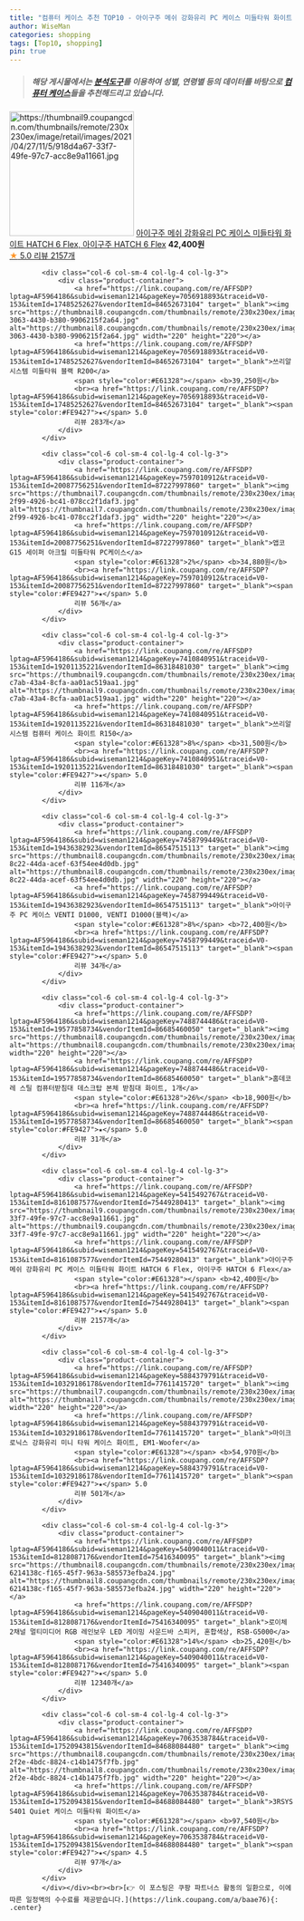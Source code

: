 ```yaml
---
title: "컴퓨터 케이스 추천 TOP10 - 아이구주 메쉬 강화유리 PC 케이스 미들타워 화이트 HATCH 6 Flex, 아이구주 HATCH 6 Flex"
author: WiseMan
categories: shopping
tags: [Top10, shopping]
pin: true
---
```


> ##### 해당 게시물에서는 [**분석도구**](https://itemscout.io/)를 이용하여 **성별**, **연령별** 등의 데이터를 바탕으로 [**컴퓨터 케이스**](https://link.coupang.com/a/baae76)들을 추천해드리고 있습니다.
<div class="container"><div class="row">
            <div class="col-6 col-sm-4 col-lg-4 col-lg-3">
                <div class="product-container">
                    <a href="https://link.coupang.com/re/AFFSDP?lptag=AF5964186&subid=wiseman1214&pageKey=5415492767&traceid=V0-153&itemId=8161087577&vendorItemId=75449280413" target="_blank"><img src="https://thumbnail9.coupangcdn.com/thumbnails/remote/230x230ex/image/retail/images/2021/04/27/11/5/918d4a67-33f7-49fe-97c7-acc8e9a11661.jpg" alt="https://thumbnail9.coupangcdn.com/thumbnails/remote/230x230ex/image/retail/images/2021/04/27/11/5/918d4a67-33f7-49fe-97c7-acc8e9a11661.jpg" width="220" height="220"></a>
                    <a href="https://link.coupang.com/re/AFFSDP?lptag=AF5964186&subid=wiseman1214&pageKey=5415492767&traceid=V0-153&itemId=8161087577&vendorItemId=75449280413" target="_blank">아이구주 메쉬 강화유리 PC 케이스 미들타워 화이트 HATCH 6 Flex, 아이구주 HATCH 6 Flex</a>
                    <span style="color:#E61328"></span> <b>42,400원</b>
                    <br><a href="https://link.coupang.com/re/AFFSDP?lptag=AF5964186&subid=wiseman1214&pageKey=5415492767&traceid=V0-153&itemId=8161087577&vendorItemId=75449280413" target="_blank"><span style="color:#FE9427">★</span> 5.0
                    리뷰 2157개</a>
                </div>
            </div>
            
            <div class="col-6 col-sm-4 col-lg-4 col-lg-3">
                <div class="product-container">
                    <a href="https://link.coupang.com/re/AFFSDP?lptag=AF5964186&subid=wiseman1214&pageKey=7056918893&traceid=V0-153&itemId=17485252627&vendorItemId=84652673104" target="_blank"><img src="https://thumbnail8.coupangcdn.com/thumbnails/remote/230x230ex/image/retail/images/2023/01/11/10/6/b2e49c48-3063-4430-b380-9906215f2a64.jpg" alt="https://thumbnail8.coupangcdn.com/thumbnails/remote/230x230ex/image/retail/images/2023/01/11/10/6/b2e49c48-3063-4430-b380-9906215f2a64.jpg" width="220" height="220"></a>
                    <a href="https://link.coupang.com/re/AFFSDP?lptag=AF5964186&subid=wiseman1214&pageKey=7056918893&traceid=V0-153&itemId=17485252627&vendorItemId=84652673104" target="_blank">쓰리알시스템 미들타워 블랙 R200</a>
                    <span style="color:#E61328"></span> <b>39,250원</b>
                    <br><a href="https://link.coupang.com/re/AFFSDP?lptag=AF5964186&subid=wiseman1214&pageKey=7056918893&traceid=V0-153&itemId=17485252627&vendorItemId=84652673104" target="_blank"><span style="color:#FE9427">★</span> 5.0
                    리뷰 283개</a>
                </div>
            </div>
            
            <div class="col-6 col-sm-4 col-lg-4 col-lg-3">
                <div class="product-container">
                    <a href="https://link.coupang.com/re/AFFSDP?lptag=AF5964186&subid=wiseman1214&pageKey=7597010912&traceid=V0-153&itemId=20087756251&vendorItemId=87227997860" target="_blank"><img src="https://thumbnail7.coupangcdn.com/thumbnails/remote/230x230ex/image/retail/images/2023/09/18/18/3/718aecb7-2f99-4926-bc41-078cc2f1daf3.jpg" alt="https://thumbnail7.coupangcdn.com/thumbnails/remote/230x230ex/image/retail/images/2023/09/18/18/3/718aecb7-2f99-4926-bc41-078cc2f1daf3.jpg" width="220" height="220"></a>
                    <a href="https://link.coupang.com/re/AFFSDP?lptag=AF5964186&subid=wiseman1214&pageKey=7597010912&traceid=V0-153&itemId=20087756251&vendorItemId=87227997860" target="_blank">앱코 G15 세이퍼 아크릴 미들타워 PC케이스</a>
                    <span style="color:#E61328">2%</span> <b>34,880원</b>
                    <br><a href="https://link.coupang.com/re/AFFSDP?lptag=AF5964186&subid=wiseman1214&pageKey=7597010912&traceid=V0-153&itemId=20087756251&vendorItemId=87227997860" target="_blank"><span style="color:#FE9427">★</span> 5.0
                    리뷰 56개</a>
                </div>
            </div>
            
            <div class="col-6 col-sm-4 col-lg-4 col-lg-3">
                <div class="product-container">
                    <a href="https://link.coupang.com/re/AFFSDP?lptag=AF5964186&subid=wiseman1214&pageKey=7410840951&traceid=V0-153&itemId=19201135221&vendorItemId=86318481030" target="_blank"><img src="https://thumbnail9.coupangcdn.com/thumbnails/remote/230x230ex/image/retail/images/2023/06/19/15/6/1329eb09-c7ab-43a4-8cfa-aa01ac519aa1.jpg" alt="https://thumbnail9.coupangcdn.com/thumbnails/remote/230x230ex/image/retail/images/2023/06/19/15/6/1329eb09-c7ab-43a4-8cfa-aa01ac519aa1.jpg" width="220" height="220"></a>
                    <a href="https://link.coupang.com/re/AFFSDP?lptag=AF5964186&subid=wiseman1214&pageKey=7410840951&traceid=V0-153&itemId=19201135221&vendorItemId=86318481030" target="_blank">쓰리알시스템 컴퓨터 케이스 화이트 R150</a>
                    <span style="color:#E61328">8%</span> <b>31,500원</b>
                    <br><a href="https://link.coupang.com/re/AFFSDP?lptag=AF5964186&subid=wiseman1214&pageKey=7410840951&traceid=V0-153&itemId=19201135221&vendorItemId=86318481030" target="_blank"><span style="color:#FE9427">★</span> 5.0
                    리뷰 116개</a>
                </div>
            </div>
            
            <div class="col-6 col-sm-4 col-lg-4 col-lg-3">
                <div class="product-container">
                    <a href="https://link.coupang.com/re/AFFSDP?lptag=AF5964186&subid=wiseman1214&pageKey=7458799449&traceid=V0-153&itemId=19436382923&vendorItemId=86547515113" target="_blank"><img src="https://thumbnail8.coupangcdn.com/thumbnails/remote/230x230ex/image/retail/images/2023/07/11/17/1/1db88b85-8c22-44da-acef-63f54ee4d0db.jpg" alt="https://thumbnail8.coupangcdn.com/thumbnails/remote/230x230ex/image/retail/images/2023/07/11/17/1/1db88b85-8c22-44da-acef-63f54ee4d0db.jpg" width="220" height="220"></a>
                    <a href="https://link.coupang.com/re/AFFSDP?lptag=AF5964186&subid=wiseman1214&pageKey=7458799449&traceid=V0-153&itemId=19436382923&vendorItemId=86547515113" target="_blank">아이구주 PC 케이스 VENTI D1000, VENTI D1000(블랙)</a>
                    <span style="color:#E61328">8%</span> <b>72,400원</b>
                    <br><a href="https://link.coupang.com/re/AFFSDP?lptag=AF5964186&subid=wiseman1214&pageKey=7458799449&traceid=V0-153&itemId=19436382923&vendorItemId=86547515113" target="_blank"><span style="color:#FE9427">★</span> 5.0
                    리뷰 34개</a>
                </div>
            </div>
            
            <div class="col-6 col-sm-4 col-lg-4 col-lg-3">
                <div class="product-container">
                    <a href="https://link.coupang.com/re/AFFSDP?lptag=AF5964186&subid=wiseman1214&pageKey=7488744486&traceid=V0-153&itemId=19577858734&vendorItemId=86685460050" target="_blank"><img src="https://thumbnail8.coupangcdn.com/thumbnails/remote/230x230ex/image/vendor_inventory/7b74/e2a377f3bea42f643864c8393cbcea52965f6c8793b9c0b6dd8a5485b926.png" alt="https://thumbnail8.coupangcdn.com/thumbnails/remote/230x230ex/image/vendor_inventory/7b74/e2a377f3bea42f643864c8393cbcea52965f6c8793b9c0b6dd8a5485b926.png" width="220" height="220"></a>
                    <a href="https://link.coupang.com/re/AFFSDP?lptag=AF5964186&subid=wiseman1214&pageKey=7488744486&traceid=V0-153&itemId=19577858734&vendorItemId=86685460050" target="_blank">홈데코레 스틸 컴퓨터받침대 데스크탑 본체 받침대 화이트, 1개</a>
                    <span style="color:#E61328">26%</span> <b>18,900원</b>
                    <br><a href="https://link.coupang.com/re/AFFSDP?lptag=AF5964186&subid=wiseman1214&pageKey=7488744486&traceid=V0-153&itemId=19577858734&vendorItemId=86685460050" target="_blank"><span style="color:#FE9427">★</span> 5.0
                    리뷰 31개</a>
                </div>
            </div>
            
            <div class="col-6 col-sm-4 col-lg-4 col-lg-3">
                <div class="product-container">
                    <a href="https://link.coupang.com/re/AFFSDP?lptag=AF5964186&subid=wiseman1214&pageKey=5415492767&traceid=V0-153&itemId=8161087577&vendorItemId=75449280413" target="_blank"><img src="https://thumbnail9.coupangcdn.com/thumbnails/remote/230x230ex/image/retail/images/2021/04/27/11/5/918d4a67-33f7-49fe-97c7-acc8e9a11661.jpg" alt="https://thumbnail9.coupangcdn.com/thumbnails/remote/230x230ex/image/retail/images/2021/04/27/11/5/918d4a67-33f7-49fe-97c7-acc8e9a11661.jpg" width="220" height="220"></a>
                    <a href="https://link.coupang.com/re/AFFSDP?lptag=AF5964186&subid=wiseman1214&pageKey=5415492767&traceid=V0-153&itemId=8161087577&vendorItemId=75449280413" target="_blank">아이구주 메쉬 강화유리 PC 케이스 미들타워 화이트 HATCH 6 Flex, 아이구주 HATCH 6 Flex</a>
                    <span style="color:#E61328"></span> <b>42,400원</b>
                    <br><a href="https://link.coupang.com/re/AFFSDP?lptag=AF5964186&subid=wiseman1214&pageKey=5415492767&traceid=V0-153&itemId=8161087577&vendorItemId=75449280413" target="_blank"><span style="color:#FE9427">★</span> 5.0
                    리뷰 2157개</a>
                </div>
            </div>
            
            <div class="col-6 col-sm-4 col-lg-4 col-lg-3">
                <div class="product-container">
                    <a href="https://link.coupang.com/re/AFFSDP?lptag=AF5964186&subid=wiseman1214&pageKey=5884379791&traceid=V0-153&itemId=10329186178&vendorItemId=77611415720" target="_blank"><img src="https://thumbnail7.coupangcdn.com/thumbnails/remote/230x230ex/image/rs_quotation_api/njrochxy/d3fec310488a47d6936d6c4f16f938b3.jpg" alt="https://thumbnail7.coupangcdn.com/thumbnails/remote/230x230ex/image/rs_quotation_api/njrochxy/d3fec310488a47d6936d6c4f16f938b3.jpg" width="220" height="220"></a>
                    <a href="https://link.coupang.com/re/AFFSDP?lptag=AF5964186&subid=wiseman1214&pageKey=5884379791&traceid=V0-153&itemId=10329186178&vendorItemId=77611415720" target="_blank">마이크로닉스 강화유리 미니 타워 케이스 화이트, EM1-Woofer</a>
                    <span style="color:#E61328"></span> <b>54,970원</b>
                    <br><a href="https://link.coupang.com/re/AFFSDP?lptag=AF5964186&subid=wiseman1214&pageKey=5884379791&traceid=V0-153&itemId=10329186178&vendorItemId=77611415720" target="_blank"><span style="color:#FE9427">★</span> 5.0
                    리뷰 501개</a>
                </div>
            </div>
            
            <div class="col-6 col-sm-4 col-lg-4 col-lg-3">
                <div class="product-container">
                    <a href="https://link.coupang.com/re/AFFSDP?lptag=AF5964186&subid=wiseman1214&pageKey=5409040011&traceid=V0-153&itemId=8128087176&vendorItemId=75416340095" target="_blank"><img src="https://thumbnail8.coupangcdn.com/thumbnails/remote/230x230ex/image/retail/images/8577148180883334-6214138c-f165-45f7-963a-585573efba24.jpg" alt="https://thumbnail8.coupangcdn.com/thumbnails/remote/230x230ex/image/retail/images/8577148180883334-6214138c-f165-45f7-963a-585573efba24.jpg" width="220" height="220"></a>
                    <a href="https://link.coupang.com/re/AFFSDP?lptag=AF5964186&subid=wiseman1214&pageKey=5409040011&traceid=V0-153&itemId=8128087176&vendorItemId=75416340095" target="_blank">로이체 2채널 멀티미디어 RGB 레인보우 LED 게이밍 사운드바 스피커, 혼합색상, RSB-G5000</a>
                    <span style="color:#E61328">14%</span> <b>25,420원</b>
                    <br><a href="https://link.coupang.com/re/AFFSDP?lptag=AF5964186&subid=wiseman1214&pageKey=5409040011&traceid=V0-153&itemId=8128087176&vendorItemId=75416340095" target="_blank"><span style="color:#FE9427">★</span> 5.0
                    리뷰 12340개</a>
                </div>
            </div>
            
            <div class="col-6 col-sm-4 col-lg-4 col-lg-3">
                <div class="product-container">
                    <a href="https://link.coupang.com/re/AFFSDP?lptag=AF5964186&subid=wiseman1214&pageKey=7063538784&traceid=V0-153&itemId=17520943815&vendorItemId=84688084480" target="_blank"><img src="https://thumbnail8.coupangcdn.com/thumbnails/remote/230x230ex/image/retail/images/2023/01/13/15/5/f3d6d4c4-2f2e-4bdc-8824-c14b1475f7fb.jpg" alt="https://thumbnail8.coupangcdn.com/thumbnails/remote/230x230ex/image/retail/images/2023/01/13/15/5/f3d6d4c4-2f2e-4bdc-8824-c14b1475f7fb.jpg" width="220" height="220"></a>
                    <a href="https://link.coupang.com/re/AFFSDP?lptag=AF5964186&subid=wiseman1214&pageKey=7063538784&traceid=V0-153&itemId=17520943815&vendorItemId=84688084480" target="_blank">3RSYS S401 Quiet 케이스 미들타워 화이트</a>
                    <span style="color:#E61328"></span> <b>97,540원</b>
                    <br><a href="https://link.coupang.com/re/AFFSDP?lptag=AF5964186&subid=wiseman1214&pageKey=7063538784&traceid=V0-153&itemId=17520943815&vendorItemId=84688084480" target="_blank"><span style="color:#FE9427">★</span> 4.5
                    리뷰 97개</a>
                </div>
            </div>
            </div></div><br><br>[👉 이 포스팅은 쿠팡 파트너스 활동의 일환으로, 이에 따른 일정액의 수수료를 제공받습니다.](https://link.coupang.com/a/baae76){: .center}